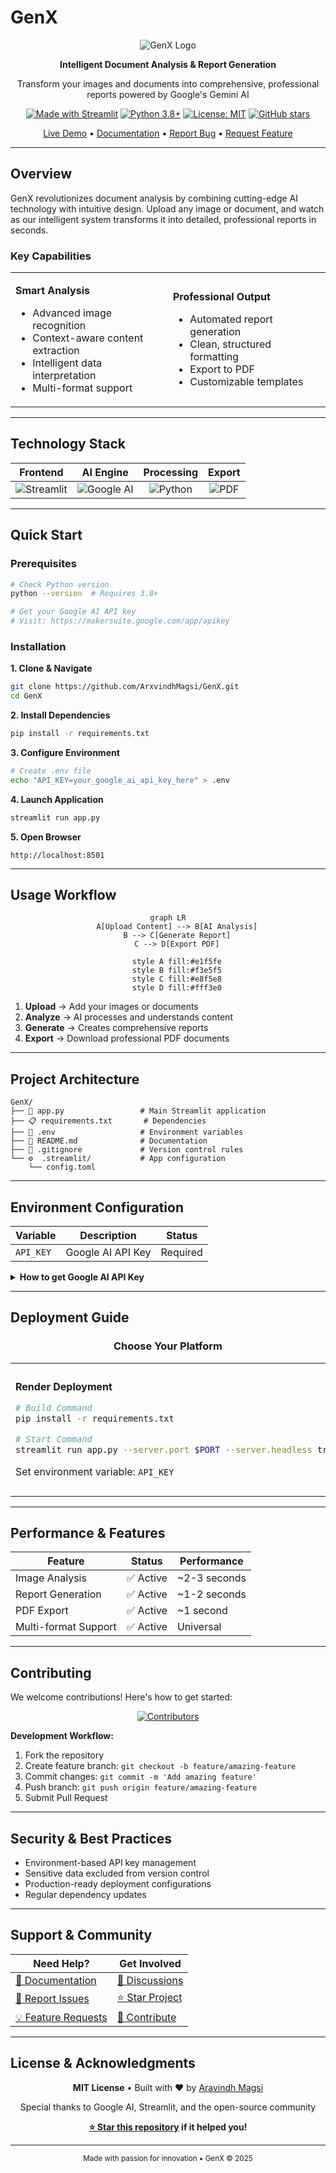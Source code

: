 # GenX

<div align="center">

![GenX Logo]([https://via.placeholder.com/200x80/4f46e5/ffffff?text=GenX](https://github.com/ArxvindhMagsi/GenX/blob/main/Genx.jpg))

**Intelligent Document Analysis & Report Generation**

Transform your images and documents into comprehensive, professional reports powered by Google's Gemini AI

[![Made with Streamlit](https://img.shields.io/badge/Made%20with-Streamlit-red.svg)](https://streamlit.io/)
[![Python 3.8+](https://img.shields.io/badge/python-3.8+-blue.svg)](https://www.python.org/downloads/)
[![License: MIT](https://img.shields.io/badge/License-MIT-yellow.svg)](https://opensource.org/licenses/MIT)
[![GitHub stars](https://img.shields.io/github/stars/ArxvindhMagsi/GenX.svg?style=social&label=Star)](https://github.com/ArxvindhMagsi/GenX)

[Live Demo](https://your-demo-link.com) • [Documentation](#documentation) • [Report Bug](https://github.com/ArxvindhMagsi/GenX/issues) • [Request Feature](https://github.com/ArxvindhMagsi/GenX/issues)

</div>

---

## Overview

GenX revolutionizes document analysis by combining cutting-edge AI technology with intuitive design. Upload any image or document, and watch as our intelligent system transforms it into detailed, professional reports in seconds.

### Key Capabilities

<table>
<tr>
<td width="50%">

**Smart Analysis**
- Advanced image recognition
- Context-aware content extraction
- Intelligent data interpretation
- Multi-format support

</td>
<td width="50%">

**Professional Output**
- Automated report generation
- Clean, structured formatting
- Export to PDF
- Customizable templates

</td>
</tr>
</table>

---

## Technology Stack

<div align="center">

| Frontend | AI Engine | Processing | Export |
|:--------:|:---------:|:----------:|:------:|
| ![Streamlit](https://img.shields.io/badge/Streamlit-FF4B4B?style=for-the-badge&logo=streamlit&logoColor=white) | ![Google AI](https://img.shields.io/badge/Google%20AI-4285F4?style=for-the-badge&logo=google&logoColor=white) | ![Python](https://img.shields.io/badge/Python-3776AB?style=for-the-badge&logo=python&logoColor=white) | ![PDF](https://img.shields.io/badge/PDF-EC1C24?style=for-the-badge&logo=adobeacrobatreader&logoColor=white) |

</div>

---

## Quick Start

### Prerequisites

```bash
# Check Python version
python --version  # Requires 3.8+

# Get your Google AI API key
# Visit: https://makersuite.google.com/app/apikey
```

### Installation

**1. Clone & Navigate**
```bash
git clone https://github.com/ArxvindhMagsi/GenX.git
cd GenX
```

**2. Install Dependencies**
```bash
pip install -r requirements.txt
```

**3. Configure Environment**
```bash
# Create .env file
echo "API_KEY=your_google_ai_api_key_here" > .env
```

**4. Launch Application**
```bash
streamlit run app.py
```

**5. Open Browser**
```
http://localhost:8501
```

---

## Usage Workflow

<div align="center">

```mermaid
graph LR
    A[Upload Content] --> B[AI Analysis]
    B --> C[Generate Report]
    C --> D[Export PDF]
    
    style A fill:#e1f5fe
    style B fill:#f3e5f5
    style C fill:#e8f5e8
    style D fill:#fff3e0
```

</div>

1. **Upload** → Add your images or documents
2. **Analyze** → AI processes and understands content
3. **Generate** → Creates comprehensive reports
4. **Export** → Download professional PDF documents

---

## Project Architecture

```
GenX/
├── 📱 app.py                 # Main Streamlit application
├── 📋 requirements.txt       # Dependencies
├── 🔐 .env                   # Environment variables
├── 📝 README.md              # Documentation
├── 🚫 .gitignore             # Version control rules
└── ⚙️  .streamlit/           # App configuration
    └── config.toml
```

---

## Environment Configuration

| Variable | Description | Status |
|----------|-------------|--------|
| `API_KEY` | Google AI API Key | Required |

<details>
<summary><strong>How to get Google AI API Key</strong></summary>

1. Navigate to [Google AI Studio](https://makersuite.google.com/app/apikey)
2. Sign in with your Google account
3. Create a new API key
4. Copy and paste into your `.env` file

</details>

---

## Deployment Guide

<div align="center">

### Choose Your Platform

</div>

<table>
<tr>
<td width="50%">

**Render Deployment**

```bash
# Build Command
pip install -r requirements.txt

# Start Command  
streamlit run app.py --server.port $PORT --server.headless true
```

Set environment variable: `API_KEY`

</td>
<td width="50%">

**Vercel Deployment**

```json
// vercel.json
{
  "version": 2,
  "builds": [{"src": "app.py", "use": "@vercel/python"}],
  "routes": [{"src": "/(.*)", "dest": "app.py"}]
}
```

Add environment variable in dashboard

</td>
</tr>
</table>

---

## Performance & Features

<div align="center">

| Feature | Status | Performance |
|---------|--------|-------------|
| Image Analysis | ✅ Active | ~2-3 seconds |
| Report Generation | ✅ Active | ~1-2 seconds |
| PDF Export | ✅ Active | ~1 second |
| Multi-format Support | ✅ Active | Universal |

</div>

---

## Contributing

We welcome contributions! Here's how to get started:

<div align="center">

[![Contributors](https://img.shields.io/github/contributors/ArxvindhMagsi/GenX.svg?style=flat-square)](https://github.com/ArxvindhMagsi/GenX/graphs/contributors)

</div>

**Development Workflow:**
1. Fork the repository
2. Create feature branch: `git checkout -b feature/amazing-feature`
3. Commit changes: `git commit -m 'Add amazing feature'`
4. Push branch: `git push origin feature/amazing-feature`
5. Submit Pull Request

---

## Security & Best Practices

- Environment-based API key management
- Sensitive data excluded from version control
- Production-ready deployment configurations
- Regular dependency updates

---

## Support & Community

<div align="center">

| Need Help? | Get Involved |
|------------|--------------|
| [📖 Documentation](#) | [💬 Discussions](https://github.com/ArxvindhMagsi/GenX/discussions) |
| [🐛 Report Issues](https://github.com/ArxvindhMagsi/GenX/issues) | [⭐ Star Project](https://github.com/ArxvindhMagsi/GenX) |
| [💡 Feature Requests](https://github.com/ArxvindhMagsi/GenX/issues) | [🤝 Contribute](#contributing) |

</div>

---

## License & Acknowledgments

<div align="center">

**MIT License** • Built with ❤️ by [Aravindh Magsi](https://github.com/ArxvindhMagsi)

Special thanks to Google AI, Streamlit, and the open-source community

**[⭐ Star this repository](https://github.com/ArxvindhMagsi/GenX) if it helped you!**

</div>

---

<div align="center">
<sub>Made with passion for innovation • GenX © 2025</sub>
</div>
